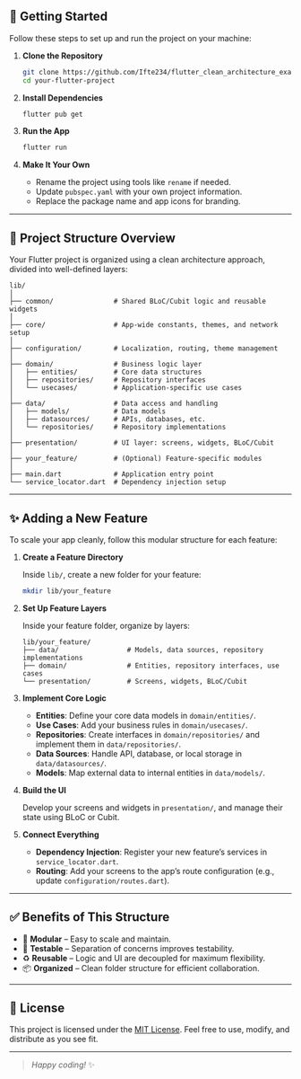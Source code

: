 

## 🚀 Getting Started

Follow these steps to set up and run the project on your machine:

1. **Clone the Repository**

   ```bash
   git clone https://github.com/Ifte234/flutter_clean_architecture_example
   cd your-flutter-project
   ```

2. **Install Dependencies**

   ```bash
   flutter pub get
   ```

3. **Run the App**

   ```bash
   flutter run
   ```

4. **Make It Your Own**

   * Rename the project using tools like `rename` if needed.
   * Update `pubspec.yaml` with your own project information.
   * Replace the package name and app icons for branding.

---

## 📁 Project Structure Overview

Your Flutter project is organized using a clean architecture approach, divided into well-defined layers:

```
lib/
│
├── common/               # Shared BLoC/Cubit logic and reusable widgets
│
├── core/                 # App-wide constants, themes, and network setup
│
├── configuration/        # Localization, routing, theme management
│
├── domain/               # Business logic layer
│   ├── entities/         # Core data structures
│   ├── repositories/     # Repository interfaces
│   └── usecases/         # Application-specific use cases
│
├── data/                 # Data access and handling
│   ├── models/           # Data models
│   ├── datasources/      # APIs, databases, etc.
│   └── repositories/     # Repository implementations
│
├── presentation/         # UI layer: screens, widgets, BLoC/Cubit
│
├── your_feature/         # (Optional) Feature-specific modules
│
├── main.dart             # Application entry point
└── service_locator.dart  # Dependency injection setup
```

---

## ✨ Adding a New Feature

To scale your app cleanly, follow this modular structure for each feature:

1. **Create a Feature Directory**

   Inside `lib/`, create a new folder for your feature:

   ```bash
   mkdir lib/your_feature
   ```

2. **Set Up Feature Layers**

   Inside your feature folder, organize by layers:

   ```
   lib/your_feature/
   ├── data/                 # Models, data sources, repository implementations
   ├── domain/               # Entities, repository interfaces, use cases
   └── presentation/         # Screens, widgets, BLoC/Cubit
   ```

3. **Implement Core Logic**

   * **Entities**: Define your core data models in `domain/entities/`.
   * **Use Cases**: Add your business rules in `domain/usecases/`.
   * **Repositories**: Create interfaces in `domain/repositories/` and implement them in `data/repositories/`.
   * **Data Sources**: Handle API, database, or local storage in `data/datasources/`.
   * **Models**: Map external data to internal entities in `data/models/`.

4. **Build the UI**

   Develop your screens and widgets in `presentation/`, and manage their state using BLoC or Cubit.

5. **Connect Everything**

   * **Dependency Injection**: Register your new feature’s services in `service_locator.dart`.
   * **Routing**: Add your screens to the app’s route configuration (e.g., update `configuration/routes.dart`).

---

## ✅ Benefits of This Structure

* 🔄 **Modular** – Easy to scale and maintain.
* 🧪 **Testable** – Separation of concerns improves testability.
* ♻️ **Reusable** – Logic and UI are decoupled for maximum flexibility.
* 📦 **Organized** – Clean folder structure for efficient collaboration.

---

## 📜 License

This project is licensed under the [MIT License](LICENSE). Feel free to use, modify, and distribute as you see fit.

---

> *Happy coding!* ✨
